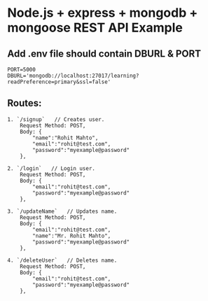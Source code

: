 # Node.js + express + mongodb + mongoose REST API Example

## Add .env file should contain DBURL & PORT
    PORT=5000
    DBURL='mongodb://localhost:27017/learning?readPreference=primary&ssl=false'

## Routes:
    1. `/signup`   // Creates user.
        Request Method: POST,
        Body: {
            "name":"Rohit Mahto",
            "email":"rohit@test.com",
            "password":"myexample@password"
        },

    2. `/login`   // Login user.
        Request Method: POST,
        Body: {
            "email":"rohit@test.com",
            "password":"myexample@password"
        },

    3. `/updateName`   // Updates name.
        Request Method: POST,
        Body: {
            "email":"rohit@test.com",
            "name":"Mr. Rohit Mahto",
            "password":"myexample@password"
        },

    4. `/deleteUser`   // Deletes name.
        Request Method: POST,
        Body: {
            "email":"rohit@test.com",
            "password":"myexample@password"
        },